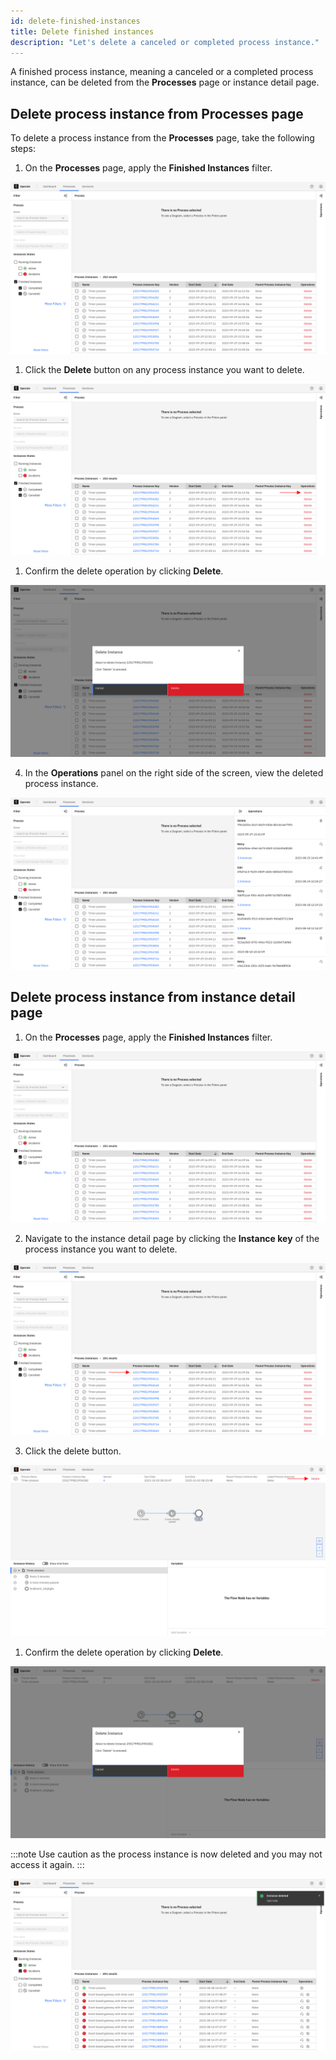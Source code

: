 ```yaml
---
id: delete-finished-instances
title: Delete finished instances
description: "Let's delete a canceled or completed process instance."
---
```


A finished process instance, meaning a canceled or a completed process instance, can be deleted from the **Processes** page or instance detail page.

## Delete process instance from Processes page

To delete a process instance from the **Processes** page, take the following steps:

1. On the **Processes** page, apply the **Finished Instances** filter.

![operate-view-finished-instances](../../../images/operate/operate-instances-finished-instances.png)

1. Click the **Delete** button on any process instance you want to delete.

![operate-perform-delete-operation](../../../images/operate/operate-instances-click-delete-operation.png)

1. Confirm the delete operation by clicking **Delete**.

![operate-confirm-delete-operation](../../../images/operate/operate-instances-delete-operation-confirm.png)

4. In the **Operations** panel on the right side of the screen, view the deleted process instance.

![operate-view-delete-operation](../../../images/operate/operate-operations-panel-delete-operation.png)

## Delete process instance from instance detail page

1. On the **Processes** page, apply the **Finished Instances** filter.

![operate-view-finished-instances-instance-detail](../../../images/operate/operate-instance-detail-finished-instances.png)

2. Navigate to the instance detail page by clicking the **Instance key** of the process instance you want to delete.

![operate-navigate-finished-instance-detail](../../../images/operate/operate-instance-detail-finished-instances-navigate.png)

3. Click the delete button.

![operate-instance-detail-perform-delete](../../../images/operate/operate-finished-instance-detail.png)

1. Confirm the delete operation by clicking **Delete**.

![operate-instance-detail-confirm-delete-operation](../../../images/operate/operate-instance-detail-delete-operation-confirm.png)

:::note
Use caution as the process instance is now deleted and you may not access it again.
:::

![operate-instance-deleted-notification](../../../images/operate/operate-instance-deleted-notification.png)
